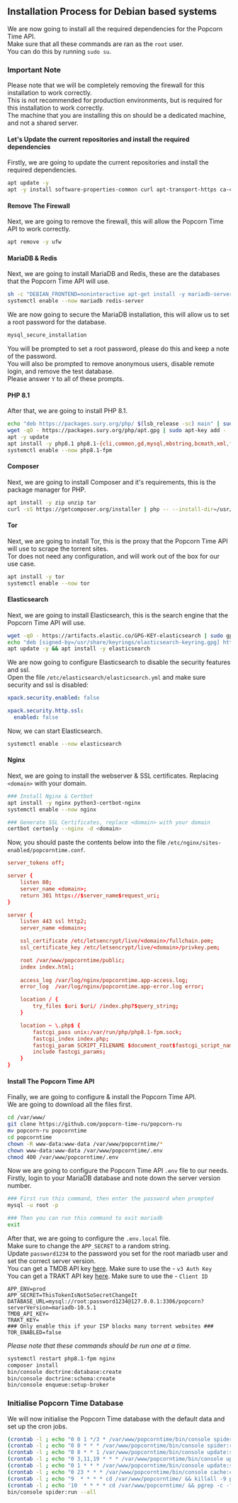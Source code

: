 ## Installation Process for Debian based systems

We are now going to install all the required dependencies for the Popcorn Time API.<br>
Make sure that all these commands are ran as the `root` user.<br>
You can do this by running `sudo su`.<br>

### Important Note

Please note that we will be completely removing the firewall for this installation to work correctly.<br>
This is not recommended for production environments, but is required for this installation to work correctly.<br>
The machine that you are installing this on should be a dedicated machine, and not a shared server.

#### Let's Update the current repositories and install the required dependencies

Firstly, we are going to update the current repositories and install the required dependencies.<br>

```sh
apt update -y
apt -y install software-properties-common curl apt-transport-https ca-certificates gnupg lsb-release git
```

#### Remove The Firewall

Next, we are going to remove the firewall, this will allow the Popcorn Time API to work correctly.<br>

```sh
apt remove -y ufw
```

#### MariaDB & Redis

Next, we are going to install MariaDB and Redis, these are the databases that the Popcorn Time API will use.<br>

```sh
sh -c "DEBIAN_FRONTEND=noninteractive apt-get install -y mariadb-server mariadb-client mariadb-common redis-server"
systemctl enable --now mariadb redis-server
```

We are now going to secure the MariaDB installation, this will allow us to set a root password for the database.<br>

```sh
mysql_secure_installation
```

You will be prompted to set a root password, please do this and keep a note of the password.<br>
You will also be prompted to remove anonymous users, disable remote login, and remove the test database.<br>
Please answer `Y` to all of these prompts.<br>

#### PHP 8.1

After that, we are going to install PHP 8.1.<br>

```sh
echo "deb https://packages.sury.org/php/ $(lsb_release -sc) main" | sudo tee /etc/apt/sources.list.d/sury-php.list
wget -qO - https://packages.sury.org/php/apt.gpg | sudo apt-key add -
apt -y update
apt install -y php8.1 php8.1-{cli,common,gd,mysql,mbstring,bcmath,xml,fpm,curl,zip,redis}
systemctl enable --now php8.1-fpm
```

#### Composer

Next, we are going to install Composer and it's requirements, this is the package manager for PHP.<br>

```sh
apt install -y zip unzip tar
curl -sS https://getcomposer.org/installer | php -- --install-dir=/usr/local/bin --filename=composer
```

#### Tor

Next, we are going to install Tor, this is the proxy that the Popcorn Time API will use to scrape the torrent sites.<br>
Tor does not need any configuration, and will work out of the box for our use case.<br>

```sh
apt install -y tor
systemctl enable --now tor
```

#### Elasticsearch

Next, we are going to install Elasticsearch, this is the search engine that the Popcorn Time API will use.<br>

```sh
wget -qO - https://artifacts.elastic.co/GPG-KEY-elasticsearch | sudo gpg --dearmor -o /usr/share/keyrings/elasticsearch-keyring.gpg
echo "deb [signed-by=/usr/share/keyrings/elasticsearch-keyring.gpg] https://artifacts.elastic.co/packages/8.x/apt stable main" | sudo tee /etc/apt/sources.list.d/elastic-8.x.list
apt update -y && apt install -y elasticsearch
```

We are now going to configure Elasticsearch to disable the security features and ssl.<br>
Open the file `/etc/elasticsearch/elasticsearch.yml` and make sure security and ssl is disabled:<br>

```yaml
xpack.security.enabled: false

xpack.security.http.ssl:
  enabled: false
```

Now, we can start Elasticsearch.<br>

```sh
systemctl enable --now elasticsearch
```

#### Nginx

Next, we are going to install the webserver & SSL certificates. Replacing `<domain>` with your domain.<br>

```sh
### Install Nginx & Certbot
apt install -y nginx python3-certbot-nginx
systemctl enable --now nginx

### Generate SSL Certificates, replace <domain> with your domain
certbot certonly --nginx -d <domain>
```

Now, you should paste the contents below into the file `/etc/nginx/sites-enabled/popcorntime.conf`.<br>

```conf
server_tokens off;

server {
    listen 80;
    server_name <domain>;
    return 301 https://$server_name$request_uri;
}

server {
    listen 443 ssl http2;
    server_name <domain>;

    ssl_certificate /etc/letsencrypt/live/<domain>/fullchain.pem;
    ssl_certificate_key /etc/letsencrypt/live/<domain>/privkey.pem;

    root /var/www/popcorntime/public;
    index index.html;
    
    access_log /var/log/nginx/popcorntime.app-access.log;
    error_log  /var/log/nginx/popcorntime.app-error.log error;

    location / {
        try_files $uri $uri/ /index.php?$query_string;
    }

    location ~ \.php$ {
        fastcgi_pass unix:/var/run/php/php8.1-fpm.sock;
        fastcgi_index index.php;
        fastcgi_param SCRIPT_FILENAME $document_root$fastcgi_script_name;
        include fastcgi_params;
    }
}
```

#### Install The Popcorn Time API

Finally, we are going to configure & install the Popcorn Time API.<br>
We are going to download all the files first.<br>

```sh
cd /var/www/
git clone https://github.com/popcorn-time-ru/popcorn-ru
mv popcorn-ru popcorntime
cd popcorntime
chown -R www-data:www-data /var/www/popcorntime/*
chown www-data:www-data /var/www/popcorntime/.env
chmod 400 /var/www/popcorntime/.env
```

Now we are going to configure the Popcorn Time API `.env` file to our needs.<br>
Firstly, login to your MariaDB database and note down the server version number.<br>

```sh
### First run this command, then enter the password when prompted
mysql -u root -p

### Then you can run this command to exit mariadb
exit
```

After that, we are going to configure the `.env.local` file.<br>
Make sure to change the `APP_SECRET` to a random string.<br>
Update `password1234` to the password you set for the root mariadb user and set the correct server version.<br>
You can get a TMDB API key [here](https://www.themoviedb.org/settings/api). Make sure to use the - `v3 Auth Key`<br>
You can get a TRAKT API key [here](https://trakt.tv/oauth/applications/). Make sure to use the - `Client ID`<br>

```env
APP_ENV=prod
APP_SECRET=ThisTokenIsNotSoSecretChangeIt
DATABASE_URL=mysql://root:password1234@127.0.0.1:3306/popcorn?serverVersion=mariadb-10.5.1
TMDB_API_KEY=
TRAKT_KEY=
### Only enable this if your ISP blocks many torrent websites ###
TOR_ENABLED=false
```

<i>Please note that these commands should be run one at a time.</i>

```sh
systemctl restart php8.1-fpm nginx
composer install
bin/console doctrine:database:create
bin/console doctrine:schema:create
bin/console enqueue:setup-broker
```

### Initialise Popcorn Time Database

We will now initialise the Popcorn Time database with the default data and set up the cron jobs.<br>

```sh
(crontab -l ; echo "0 0 1 */3 * /var/www/popcorntime/bin/console spider:run --all")| crontab -
(crontab -l ; echo "0 0 * * * /var/www/popcorntime/bin/console spider:run --all --last=48")| crontab -
(crontab -l ; echo "0 8 * * 1 /var/www/popcorntime/bin/console update:stat")| crontab -
(crontab -l ; echo "0 3,11,19 * * * /var/www/popcorntime/bin/console update:trending")| crontab -
(crontab -l ; echo "0 1 * * * /var/www/popcorntime/bin/console update:syncOld 500 --days-check=180 --days-delete=360")| crontab -
(crontab -l ; echo "0 23 * * * /var/www/popcorntime/bin/console cache:clear")| crontab -
(crontab -l ; echo "9  * * * * cd /var/www/popcorntime/ && killall -9 php")| crontab -
(crontab -l ; echo '10  * * * * cd /var/www/popcorntime/ && pgrep -c -f enqueue:consume || bin/console enqueue:consume --time-limit="now + 55 minutes" --no-debug --memory-limit=200')| crontab -
bin/console spider:run --all
```
